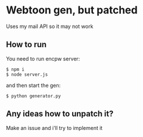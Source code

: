# Webtoon gen, but patched
Uses my mail API so it may not work


## How to run
You need to run encpw server:
```
$ npm i
$ node server.js
```
and then start the gen:
```
$ python generator.py
```
## Any ideas how to unpatch it? 
Make an issue and i'll try to implement it
